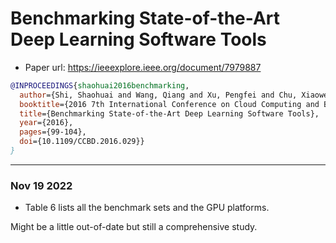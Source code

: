 # Benchmarking State-of-the-Art Deep Learning Software Tools

- Paper url: https://ieeexplore.ieee.org/document/7979887

```bibtex
@INPROCEEDINGS{shaohuai2016benchmarking,
  author={Shi, Shaohuai and Wang, Qiang and Xu, Pengfei and Chu, Xiaowen},
  booktitle={2016 7th International Conference on Cloud Computing and Big Data (CCBD)}, 
  title={Benchmarking State-of-the-Art Deep Learning Software Tools},
  year={2016},
  pages={99-104},
  doi={10.1109/CCBD.2016.029}}
}
```

----
### Nov 19 2022

- Table 6 lists all the benchmark sets and the GPU platforms.

Might be a little out-of-date but still a comprehensive study.
